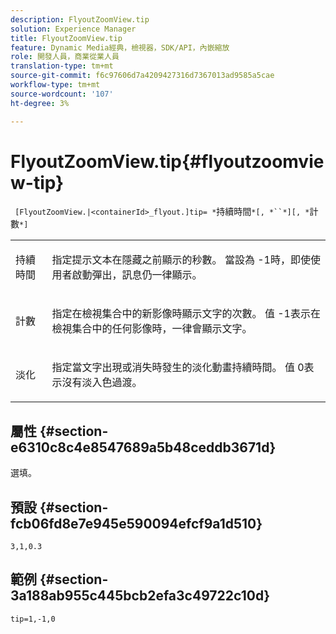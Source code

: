 ```yaml
---
description: FlyoutZoomView.tip
solution: Experience Manager
title: FlyoutZoomView.tip
feature: Dynamic Media經典，檢視器，SDK/API，內嵌縮放
role: 開發人員，商業從業人員
translation-type: tm+mt
source-git-commit: f6c97606d7a4209427316d7367013ad9585a5cae
workflow-type: tm+mt
source-wordcount: '107'
ht-degree: 3%

---
```



# FlyoutZoomView.tip{#flyoutzoomview-tip}

` [FlyoutZoomView.|<containerId>_flyout.]tip= *`持續時間`*[, *``*][, *`計數`*]`

<table id="table_3BA079B51B644219BB8E2A68A13A8D90"> 
 <tbody> 
  <tr> 
   <td colname="col1"> <p> <span class="codeph"> <span class="varname"> 持續時間</span> </span> </p> </td> 
   <td colname="col2"> <p>指定提示文本在隱藏之前顯示的秒數。 當設為<span class="codeph"> -1</span>時，即使使用者啟動彈出，訊息仍一律顯示。 </p> </td> 
  </tr> 
  <tr> 
   <td colname="col1"> <p> <span class="codeph"> <span class="varname"> 計數</span> </span> </p> </td> 
   <td colname="col2"> <p>指定在檢視集合中的新影像時顯示文字的次數。 值<span class="codeph"> -1</span>表示在檢視集合中的任何影像時，一律會顯示文字。 </p> </td> 
  </tr> 
  <tr> 
   <td colname="col1"> <p> <span class="codeph"> <span class="varname"> 淡化</span> </span> </p> </td> 
   <td colname="col2"> <p>指定當文字出現或消失時發生的淡化動畫持續時間。 值<span class="codeph"> 0</span>表示沒有淡入色過渡。 </p> </td> 
  </tr> 
 </tbody> 
</table>

## 屬性 {#section-e6310c8c4e8547689a5b48ceddb3671d}

選填。

## 預設 {#section-fcb06fd8e7e945e590094efcf9a1d510}

`3,1,0.3`

## 範例 {#section-3a188ab955c445bcb2efa3c49722c10d}

`tip=1,-1,0`
